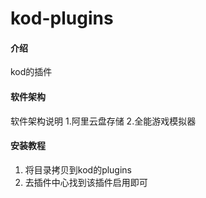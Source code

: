 # kod-plugins

#### 介绍
kod的插件

#### 软件架构
软件架构说明
1.阿里云盘存储
2.全能游戏模拟器


#### 安装教程

1.  将目录拷贝到kod的plugins
2.  去插件中心找到该插件启用即可


